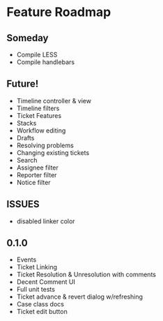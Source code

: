 # Feature Roadmap

## Someday
 * Compile LESS
 * Compile handlebars

## Future!
 * Timeline controller & view
  * Timeline filters
 * Ticket Features
  * Stacks
 * Workflow editing
  * Drafts
  * Resolving problems
  * Changing existing tickets
 * Search
  * Assignee filter
  * Reporter filter
  * Notice filter

## ISSUES
 * disabled linker color

## 0.1.0
 * Events
 * Ticket Linking
 * Ticket Resolution & Unresolution with comments
 * Decent Comment UI
 * Full unit tests
 * Ticket advance & revert dialog w/refreshing
 * Case class docs
 * Ticket edit button

